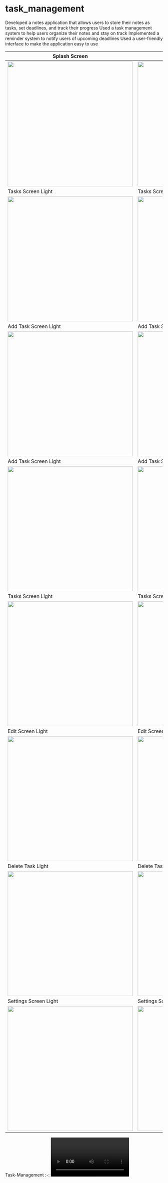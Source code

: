 # task_management

Developed a notes application that allows users to store their notes as tasks, set deadlines, and track their progress
Used a task management system to help users organize their notes and stay on track
Implemented a reminder system to notify users of upcoming deadlines
Used a user-friendly interface to make the application easy to use

| Splash Screen | Splash Dark                       |
|------|-------------------------------------------|
|<img src="assets/images/splash.png" width="400">| <img src="assets/images/splash_dark.png" width="400"> |
| Tasks Screen Light | Tasks Screen Dark                       |
| <img src="assets/images/1.jpg" width="400"> | <img src="assets/images/8.jpg" width="400"> |
| Add Task Screen Light |  Add Task Screen Dark                       |
| <img src="assets/images/2.jpg" width="400"> | <img src="assets/images/10.jpg" width="400"> |
| Add Task Screen Light | Add Task Screen Dark                       |
| <img src="assets/images/3.jpg" width="400"> | <img src="assets/images/11.jpg" width="400"> |
| Tasks Screen Light | Tasks Screen Dark                       |
| <img src="assets/images/4.jpg" width="400"> | <img src="assets/images/9.jpg" width="400"> |
| Edit Screen Light | Edit Screen Dark                       |
| <img src="assets/images/5.jpg" width="400"> | <img src="assets/images/12.jpg" width="400"> |
| Delete Task Light | Delete Task Dark                       |
| <img src="assets/images/6.jpg" width="400"> | <img src="assets/images/13.jpg" width="400"> |
| Settings Screen Light | Settings Screen Dark                       |
| <img src="assets/images/7.jpg" width="400"> | <img src="assets/images/14.jpg" width="400"> |

Task-Management
:-:
<video src='https://github.com/HusseinMohamed99/Task-Management/assets/84459939/978f1040-20da-422d-8021-08827d9f8c5c' width=250/> |
